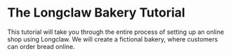 # The Longclaw Bakery Tutorial

This tutorial will take you through the entire process of setting up an online shop using Longclaw.
We will create a fictional bakery, where customers can order bread online.